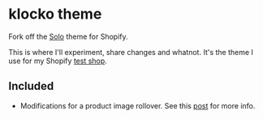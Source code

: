 klocko theme
============

Fork off the [Solo](http://themes.shopify.com/themes/solo/styles/solo) theme for Shopify.

This is where I'll experiment, share changes and whatnot. It's the theme I use for my Shopify [test shop](http://klocko-and-sons3230.myshopify.com/).

Included
--------

* Modifications for a product image rollover. See this [post](http://post-to-come) for more info.
